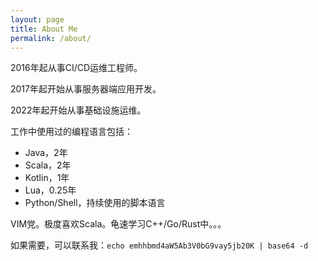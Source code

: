 ```yaml
---
layout: page
title: About Me
permalink: /about/
---
```


2016年起从事CI/CD运维工程师。

2017年起开始从事服务器端应用开发。

2022年起开始从事基础设施运维。

工作中使用过的编程语言包括：
- Java，2年
- Scala，2年
- Kotlin，1年
- Lua，0.25年
- Python/Shell，持续使用的脚本语言

VIM党。极度喜欢Scala。龟速学习C++/Go/Rust中。。。

如果需要，可以联系我：`echo emhhbmd4aW5Ab3V0bG9vay5jb20K | base64 -d`
